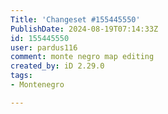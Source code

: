 ```yaml
---
Title: 'Changeset #155445550'
PublishDate: 2024-08-19T07:14:33Z
id: 155445550
user: pardus116
comment: monte negro map editing
created_by: iD 2.29.0
tags:
- Montenegro

---
```


